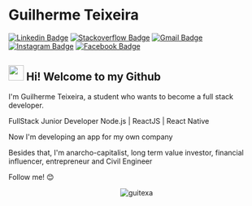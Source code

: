 # Guilherme Teixeira

[![Linkedin Badge](https://img.shields.io/badge/-LinkedIn-blue?style=flat-square&logo=Linkedin&logoColor=white&link=https://www.linkedin.com/in/guitexa/)](https://www.linkedin.com/in/guitexa/)
[![Stackoverflow Badge](https://img.shields.io/badge/-Stackoverflow-2D2D2D?style=flat-square&logo=Stackoverflow&logoColor=F48024&link=https://stackoverflow.com/users/9048476/guilherme-teixeira)](https://stackoverflow.com/users/9048476/guilherme-teixeira)
[![Gmail Badge](https://img.shields.io/badge/-Email-c14438?style=flat-square&logo=Gmail&logoColor=white&link=mailto:guilhermetexa@outlook.com)](mailto:guilhermetexa@outlook.com)
[![Instagram Badge](https://img.shields.io/badge/-Instagram-7840B7?style=flat-square&logo=Instagram&logoColor=white&link=https://www.instagram.com/guitexa/)](https://www.instagram.com/guitexa/)
[![Facebook Badge](https://img.shields.io/badge/-Facebook-31589B?style=flat-square&logo=Facebook&logoColor=white&link=https://www.facebook.com/guitexa/)](https://www.facebook.com/guitexa/)

## <img src="https://media.giphy.com/media/hvRJCLFzcasrR4ia7z/giphy.gif" width="30px"> Hi! Welcome to my Github

I'm Guilherme Teixeira, a student who wants to become a full stack developer.

FullStack Junior Developer Node.js | ReactJS | React Native

Now I'm developing an app for my own company

Besides that, I'm anarcho-capitalist, long term value investor, financial influencer, entrepreneur and Civil Engineer

Follow me! 😊

<p align="center"> <img src="https://github-readme-stats.vercel.app/api?username=guitexa&show_icons=true&theme=dark" alt="guitexa" /> </p>
